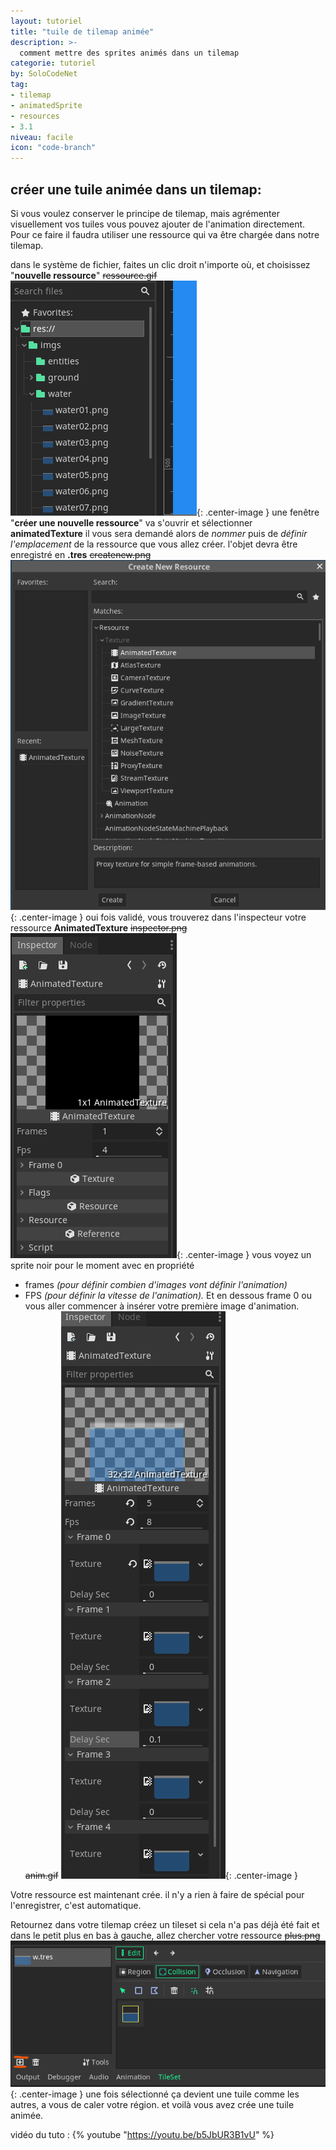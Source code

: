 ```yaml
---
layout: tutoriel
title: "tuile de tilemap animée"
description: >-
  comment mettre des sprites animés dans un tilemap
categorie: tutoriel
by: SoloCodeNet
tag:
- tilemap
- animatedSprite
- resources
- 3.1
niveau: facile
icon: "code-branch"
---
```


## créer une tuile animée dans un tilemap:
Si vous voulez conserver le principe de tilemap, mais agrémenter visuellement vos tuiles vous pouvez ajouter de l'animation directement. Pour ce faire il faudra utiliser une ressource qui va être chargée dans notre tilemap. 

dans le système de fichier, faites un clic droit n'importe où, et choisissez "**nouvelle ressource**"
~~ressource.gif~~
![creation de ressource](/assets/img/2019-1212-13-tutoriel-solocodenet-ressources.gif){: .center-image }
une fenêtre "**créer une nouvelle ressource**" va s'ouvrir et sélectionner **animatedTexture**
il vous sera demandé alors de *nommer* puis de *définir l'emplacement* de la ressource que vous allez créer. l'objet devra être enregistré en **.tres**
~~createnew.png~~
![AnimatedTexture](/assets/img/2019-1212-13-tutoriel-solocodenet-create_new.png){: .center-image }
oui fois validé, vous trouverez dans l'inspecteur votre ressource **AnimatedTexture**
~~inspector.png~~
![AnimatedTexture_create](/assets/img/2019-1212-13-tutoriel-solocodenet-inspector.png){: .center-image }
vous voyez un sprite noir pour le moment avec en propriété 
 - frames *(pour définir combien d'images vont définir l'animation)*
 - FPS *(pour définir la vitesse de l'animation).*
 Et en dessous frame 0 ou vous aller commencer à insérer votre première image d'animation.
~~anim.gif~~
![AnimatedTexture_working](/assets/img/2019-1212-13-tutoriel-solocodenet-anim.gif){: .center-image }

Votre ressource est maintenant crée. il n'y a rien à faire de spécial pour l'enregistrer, c'est automatique.

Retournez dans votre tilemap créez un tileset si cela n'a pas déjà été fait et dans le petit plus en bas à gauche, allez chercher votre ressource 
~~plus.png~~
![add_animatedTexture](/assets/img/2019-1212-13-tutoriel-solocodenet-plus.png){: .center-image }
une fois sélectionné ça devient une tuile comme les autres, a vous de caler votre région. et voilà vous avez crée une tuile animée. 

vidéo du tuto : 
{% youtube "https://youtu.be/b5JbUR3B1vU" %}